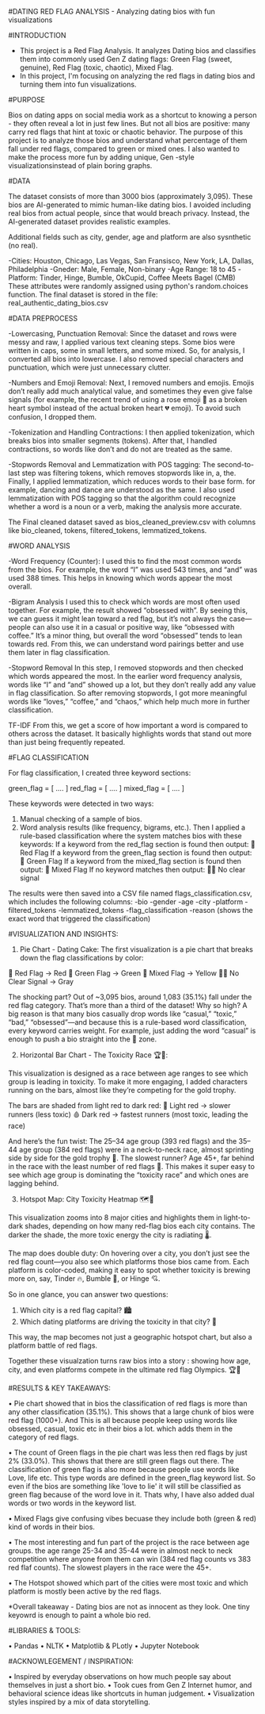 #DATING RED FLAG ANALYSIS - Analyzing  dating bios with fun visualizations

#INTRODUCTION

- This project is a Red Flag Analysis. It analyzes Dating bios and classifies them into commonly used Gen Z dating flags: Green Flag (sweet, genuine), Red Flag (toxic, chaotic), Mixed Flag.
- In this project, I'm focusing on analyzing the red flags in dating bios and turning them into fun visualizations.

#PURPOSE

Bios on dating apps on social media work as a shortcut to knowing a person - they often reveal a lot in just few lines. But not all bios are positive: many carry red flags that hint at toxic or chaotic behavior.
The purpose of this project is to analyze those bios and understand what percentage of them fall under red flags, compared to green or mixed ones. I also wanted to make the process more fun by adding unique, Gen -style
visualizationsinstead of plain boring graphs. 

#DATA

The dataset consists of more than 3000 bios (approximately 3,095). These bios are AI-generated to mimic human-like dating bios. I avoided including real bios from actual people, since that would breach privacy. 
Instead, the AI-generated dataset provides realistic examples.

Additional fields such as city, gender, age and platform are also sysnthetic (no real).

-Cities: Houston, Chicago, Las Vegas, San Fransisco, New York, LA, Dallas, Philadelphia
-Gneder: Male, Female, Non-binary
-Age Range: 18 to 45 
-Platform: Tinder, Hinge, Bumble, OkCupid, Coffee Meets Bagel (CMB)
These attributes were randomly assigned using python's random.choices function. 
The final dataset is stored in the file: real_authentic_dating_bios.csv

#DATA PREPROCESS
   
-Lowercasing, Punctuation Removal: Since the dataset and rows were messy and raw, I applied various text cleaning steps. Some bios were written in caps, some in small letters, and some mixed. So, for analysis, I converted all bios into lowercase.
I also removed special characters and punctuation, which were just unnecessary clutter.

-Numbers and Emoji Removal: Next, I removed numbers and emojis. Emojis don’t really add much analytical value, and sometimes they even give false signals (for example, the recent trend of using a rose emoji 🥀 as a broken heart symbol 
instead of the actual broken heart 💔 emoji). To avoid such confusion, I dropped them.

-Tokenization and Handling Contractions: I then applied tokenization, which breaks bios into smaller segments (tokens). After that, I handled contractions, so words like don’t and do not are treated as the same.

-Stopwords Removal and Lemmatization with POS tagging: The second-to-last step was filtering tokens, which removes stopwords like in, a, the. Finally, I applied lemmatization, which reduces words to their base form. 
for example, dancing and dance are understood as the same. I also used lemmatization with POS tagging so that the algorithm could recognize whether a word is a noun or a verb, making the analysis more accurate.

The Final cleaned dataset saved as bios_cleaned_preview.csv with columns like bio_cleaned, tokens, filtered_tokens, lemmatized_tokens.

#WORD ANALYSIS

-Word Frequency (Counter):
I used this to find the most common words from the bios. For example, the word “I” was used 543 times, and “and” was used 388 times. This helps in knowing which words appear the most overall.

-Bigram Analysis
I used this to check which words are most often used together. For example, the result showed “obsessed with”. By seeing this, we can guess it might lean toward a red flag, 
but it’s not always the case—people can also use it in a casual or positive way, like “obsessed with coffee.” It’s a minor thing, but overall the word “obsessed” tends to lean towards red.
From this, we can understand word pairings better and use them later in flag classification.

-Stopword Removal
In this step, I removed stopwords and then checked which words appeared the most. In the earlier word frequency analysis, words like “I” and “and” showed up a lot, 
but they don’t really add any value in flag classification. So after removing stopwords, I got more meaningful words like “loves,” “coffee,” and “chaos,” which help much more in further classification.

TF-IDF
From this, we get a score of how important a word is compared to others across the dataset. It basically highlights words that stand out more than just being frequently repeated.
 
#FLAG CLASSIFICATION

For flag classification, I created three keyword sections:

green_flag = [ .... ]
red_flag = [ .... ]
mixed_flag = [ .... ]

These keywords were detected in two ways:

1. Manual checking of a sample of bios.
2. Word analysis results (like frequency, bigrams, etc.).
Then I applied a rule-based classification where the system matches bios with these keywords:
If a keyword from the red_flag section is found then output: 🚩 Red Flag
If a keyword from the green_flag section is found then output: 🌿 Green Flag
If a keyword from the mixed_flag section is found then output: 🙂 Mixed Flag
If no keyword matches then output: 🤷‍♀️ No clear signal

The results were then saved into a CSV file named flags_classification.csv, which includes the following columns:
-bio
-gender
-age
-city
-platform
-filtered_tokens
-lemmatized_tokens
-flag_classification
-reason (shows the exact word that triggered the classification)


#VISUALIZATION AND INSIGHTS:

1) Pie Chart - Dating Cake:
   The first visualization is a pie chart that breaks down the flag classifications by color:

🚩 Red Flag → Red
🌿 Green Flag → Green
🙂 Mixed Flag → Yellow
🤷‍♀️ No Clear Signal → Gray

The shocking part? Out of ~3,095 bios, around 1,083 (35.1%) fall under the red flag category. That’s more than a third of the dataset!
Why so high? A big reason is that many bios casually drop words like “casual,” “toxic,” “bad,” “obsessed”—and because this is a rule-based word classification, every keyword carries weight. 
For example, just adding the word “casual” is enough to push a bio straight into the 🚩 zone.


2) Horizontal Bar Chart - The Toxicity Race 🏆🚩:

This visualization is designed as a race between age ranges to see which group is leading in toxicity. To make it more engaging, I added characters running on the bars,
 almost like they’re competing for the gold trophy.

The bars are shaded from light red to dark red:
🔴 Light red → slower runners (less toxic)
🩸 Dark red → fastest runners (most toxic, leading the race)

And here’s the fun twist:
The 25–34 age group (393 red flags) and the 35–44 age group (384 red flags) were in a neck-to-neck race, almost sprinting side by side for the gold trophy 🥇.
The slowest runner? Age 45+, far behind in the race with the least number of red flags 🐢.
This makes it super easy to see which age group is dominating the “toxicity race” and which ones are lagging behind.


3) Hotspot Map: City Toxicity Heatmap 🗺️🚨

This visualization zooms into 8 major cities and highlights them in light-to-dark shades, depending on how many red-flag bios each city contains. 
The darker the shade, the more toxic energy the city is radiating 🌡️.

The map does double duty:
On hovering over a city, you don’t just see the red flag count—you also see which platforms those bios came from.
Each platform is color-coded, making it easy to spot whether toxicity is brewing more on, say, Tinder 🔥, Bumble 🐝, or Hinge 💘.

So in one glance, you can answer two questions:
1. Which city is a red flag capital? 🏙️
2. Which dating platforms are driving the toxicity in that city? 📱

This way, the map becomes not just a geographic hotspot chart, but also a platform battle of red flags.

Together these visualzation turns raw bios into a story : showing how age, city, and even platforms compete in the ultimate red flag Olympics. 🏆🚩

#RESULTS & KEY TAKEAWAYS: 

• Pie chart showed that in bios the classification of red flags is more than any other classification (35.1%). This shows that a large chunk of bios were red flag (1000+). 
  And This is all because people keep using words like obsessed, casual, toxic etc in their bios a lot. which adds them in the category of red flags.

• The count of Green flags in the pie chart was less then red flags by just 2% (33.0%). This shows that there are still green flags out there. 
  The classification of green flag is also more because people use words like Love, life etc.
  This type words are defined in the green_flag keyword list. So even if the bios are something like 'love to lie' it will still be classified as green flag because of the word love in it. 
  Thats why, I have also added dual words or two words in the keyword list. 

• Mixed Flags give confusing vibes becuase they include both (green & red) kind of words in their bios. 

• The most interesting and fun part of the project is the race between age groups. the age range 25-34 and 35-44 were in almost neck to neck competition where anyone from them can win 
  (384 red flag counts vs 383 red flaf counts). The slowest players in the race were the 45+. 

• The Hotspot showed which part of the cities were most toxic and which platform is mostly been active by the red flags.

*Overall takeaway - Dating bios are not as innocent as they look. One tiny keyowrd is enough to paint a whole bio red. 

#LIBRARIES & TOOLS: 

• Pandas
• NLTK
• Matplotlib & PLotly
• Jupyter Notebook

#ACKNOWLEGEMENT / INSPIRATION:

• Inspired by everyday observations on how much people say about themselves in just a short bio.
• Took cues from Gen Z Internet humor, and behavioral science ideas like shortcuts in human judgement.
• Visualization styles inspired by a mix of data storytelling.
